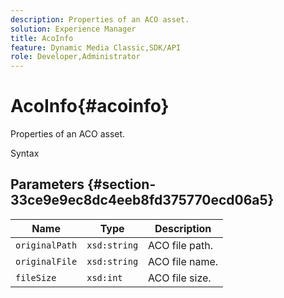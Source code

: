 ```yaml
---
description: Properties of an ACO asset.
solution: Experience Manager
title: AcoInfo
feature: Dynamic Media Classic,SDK/API
role: Developer,Administrator
---
```


# AcoInfo{#acoinfo}

Properties of an ACO asset.

 Syntax 

## Parameters {#section-33ce9e9ec8dc4eeb8fd375770ecd06a5}

|  Name  | Type  | Description  |
|---|---|---|
|  `originalPath`  | `xsd:string`  | ACO file path.  |
|  `originalFile`  | `xsd:string`  | ACO file name.  |
|  `fileSize`  | `xsd:int`  | ACO file size.  |

